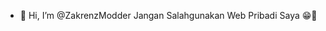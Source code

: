 - 👋 Hi, I’m @ZakrenzModder
Jangan Salahgunakan Web Pribadi Saya 😁🗿
<!---
ZakrenzModder/ZakrenzModder is a ✨ special ✨ repository because its `README.md` (this file) appears on your GitHub profile.
You can click the Preview link to take a look at your changes.
--->
